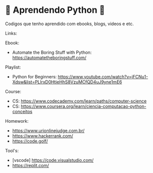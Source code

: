 # 🚀 Aprendendo Python 🚀

Codigos que tenho aprendido com ebooks, blogs, videos e etc.

Links: 

Ebook:
* Automate the Boring Stuff with Python: https://automatetheboringstuff.com/

Playlist:
* Python for Beginners: https://www.youtube.com/watch?v=jFCNu1-Xdsw&list=PLlrxD0HtieHhS8VzuMCfQD4uJ9yne1mE6

Course:
* CS: https://www.codecademy.com/learn/paths/computer-science
* CS: https://www.coursera.org/learn/ciencia-computacao-python-conceitos

Homework:
* https://www.urionlinejudge.com.br/
* https://www.hackerrank.com/
* https://code.golf/

Tool's:
* [vscode] https://code.visualstudio.com/
* https://replit.com/

